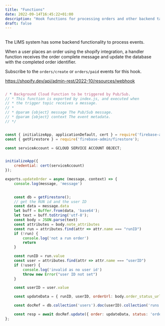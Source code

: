 ```yaml
---
title: "Functions"
date: 2022-09-14T16:45:22+01:00
description: "Hook functions for processing orders and other backend tasks"
draft: false
---
```


##

The LIMS system has some backend functionality to process events.

When a user places an order using the shopify integration, a handler function receives the order complete message and update the database with the completed order identifier.

Subscribe to the `orders/create` or `orders/paid` events for this hook.

https://shopify.dev/api/admin-rest/2022-10/resources/webhook



``` javascript

/ * Background Cloud Function to be triggered by Pub/Sub.
// * This function is exported by index.js, and executed when
// * the trigger topic receives a message.
// *
// * @param {object} message The Pub/Sub message.
// * @param {object} context The event metadata.
// */


const { initializeApp, applicationDefault, cert } = require('firebase-admin/app');
const { getFirestore } = require('firebase-admin/firestore');

const serviceAccount = GCLOUD SERVICE ACCOUNT OBJECT;


initializeApp({
    credential: cert(serviceAccount)
});

exports.updateOrder = async (message, context) => {
    console.log(message, 'message')
    

    const db = getFirestore();
    // get the RUN id and the user ID
    const data = message.data
    let buff = Buffer.from(data, 'base64');  
    let text = buff.toString('utf-8');
    const body = JSON.parse(text)
    const attributes = body.note_attributes
    const run = attributes.find(attr => attr.name === "runID")
    if (!run) {
        console.log('not a run order')
        return
    }

    const runID = run.value
    const user = attributes.find(attr => attr.name === "userID")
    if (!user) {
        console.log('invalid as no user id')
        throw new Error("user ID not set")
    }

    const userID = user.value

    const updateData = { runID, userID, orderUrl: body.order_status_url }

    const docRef = db.collection('users').doc(userID).collection('runs').doc(runID);

    const resp = await docRef.update({ order: updateData, status: 'ordered' })   
};

```